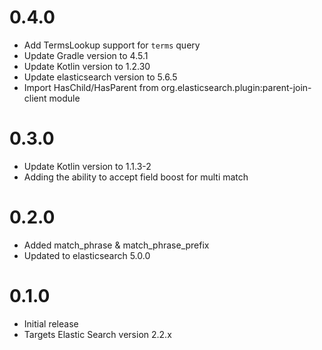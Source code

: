 # 0.4.0

 - Add TermsLookup support for `terms` query
 - Update Gradle version to 4.5.1
 - Update Kotlin version to 1.2.30
 - Update elasticsearch version to 5.6.5
 - Import HasChild/HasParent from org.elasticsearch.plugin:parent-join-client module

# 0.3.0

 - Update Kotlin version to 1.1.3-2
 - Adding the ability to accept field boost for multi match

# 0.2.0

 - Added match_phrase & match_phrase_prefix
 - Updated to elasticsearch 5.0.0

# 0.1.0

 - Initial release
 - Targets Elastic Search version 2.2.x